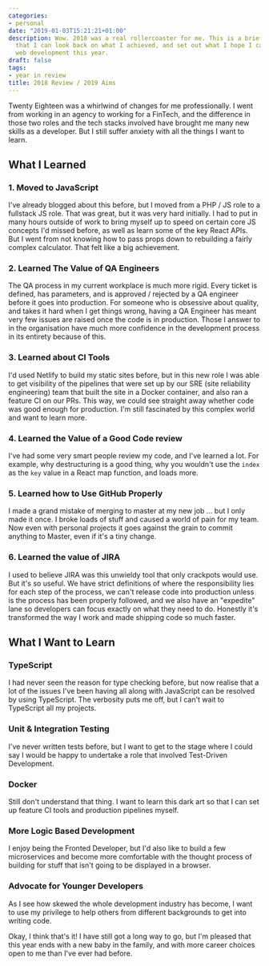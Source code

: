 ```yaml
---
categories:
- personal
date: "2019-01-03T15:21:21+01:00"
description: Wow. 2018 was a real rollercoaster for me. This is a brief review so
  that I can look back on what I achieved, and set out what I hope I can achieve in
  web development this year.
draft: false
tags:
- year in review
title: 2018 Review / 2019 Aims
---
```

Twenty Eighteen was a whirlwind of changes for me professionally. I went from working in an agency to working for a FinTech, and the difference in those two roles and the tech stacks involved have brought me many new skills as a developer. But I still suffer anxiety with all the things I want to learn.

## What I Learned

### 1. Moved to JavaScript

I've already blogged about this before, but I moved from a PHP / JS role to a fullstack JS role. That was great, but it was very hard initially. I had to put in many hours outside of work to bring myself up to speed on certain core JS concepts I'd missed before, as well as learn some of the key React APIs. But I went from not knowing how to pass props down to rebuilding a fairly complex calculator. That felt like a big achievement.

### 2. Learned The Value of QA Engineers

The QA process in my current workplace is much more rigid. Every ticket is defined, has parameters, and is approved / rejected by a QA engineer before it goes into production. For someone who is obsessive about quality, and takes it hard when I get things wrong, having a QA Engineer has meant very few issues are raised once the code is in production. Those I answer to in the organisation have much more confidence in the development process in its entirety because of this.

### 3. Learned about CI Tools

I'd used Netlify to build my static sites before, but in this new role I was able to get visibility of the pipelines that were set up by our SRE (site reliability engineering) team that built the site in a Docker container, and also ran a feature CI on our PRs. This way, we could see straight away whether code was good enough for production. I'm still fascinated by this complex world and want to learn more.

### 4. Learned the Value of a Good Code review

I've had some very smart people review my code, and I've learned a lot. For example, why destructuring is a good thing, why you wouldn't use the `index` as the `key` value in a React map function, and loads more.

### 5. Learned how to Use GitHub Properly

I made a grand mistake of merging to master at my new job ... but I only made it once. I broke loads of stuff and caused a world of pain for my team. Now even with personal projects it goes against the grain to commit anything to Master, even if it's a tiny change.

### 6. Learned the value of JIRA

I used to believe JIRA was this unwieldy tool that only crackpots would use. But it's so useful. We have strict definitions of where the responsibility lies for each step of the process, we can't release code into production unless is the process has been properly followed, and we also have an "expedite" lane so developers can focus exactly on what they need to do. Honestly it's transformed the way I work and made shipping code so much faster.

## What I Want to Learn

### TypeScript

I had never seen the reason for type checking before, but now realise that a lot of the issues I've been having all along with JavaScript can be resolved by using TypeScript. The verbosity puts me off, but I can't wait to TypeScript all my projects.

### Unit & Integration Testing

I've never written tests before, but I want to get to the stage where I could say I would be happy to undertake a role that involved Test-Driven Development.

### Docker

Still don't understand that thing. I want to learn this dark art so that I can set up feature CI tools and production pipelines myself.

### More Logic Based Development

I enjoy being the Fronted Developer, but I'd also like to build a few microservices and become more comfortable with the thought process of building for stuff that isn't going to be displayed in a browser.

### Advocate for Younger Developers

As I see how skewed the whole development industry has become, I want to use my privilege to help others from different backgrounds to get into writing code.

Okay, I think that's it! I have still got a long way to go, but I'm pleased that this year ends with a new baby in the family, and with more career choices open to me than I've ever had before.
